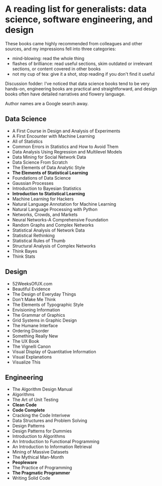 # A reading list for generalists:  data science, software engineering, and design

These books came highly recommended from colleagues and other sources, and my impressions fell into three categories:
- mind-blowing:  read the whole thing
- flashes of brilliance:  read useful sections, skim outdated or irrelevant sections, or content covered in other books
- not my cup of tea:  give it a shot, stop reading if you don't find it useful

Discussion fodder:  I've noticed that data science books tend to be very hands-on, engineering books are practical and straightforward, and design books often have detailed narratives and flowery language.

Author names are a Google search away.

## Data Science
- A First Course in Design and Analysis of Experiments  
- A First Encounter with Machine Learning  
- All of Statistics
- Common Errors in Statistics and How to Avoid Them
- Data Analysis Using Regression and Multilevel Models
- Data Mining for Social Network Data
- Data Science From Scratch
- The Elements of Data Analytic Style
- **The Elements of Statistical Learning**
- Foundations of Data Science
- Gaussian Processes
- Introduction to Bayesian Statistics
- **Introduction to Statistical Learning**
- Machine Learning for Hackers
- Natural Language Annotation for Machine Learning
- Natural Language Processing with Python
- Networks, Crowds, and Markets
- Neural Networks-A Comprehensive Foundation
- Random Graphs and Complex Networks
- Statistical Analysis of Network Data
- Statistical Rethinking
- Statistical Rules of Thumb
- Structural Analysis of Complex Networks
- Think Bayes
- Think Stats

## Design
- 52WeeksOfUX.com
- Beautiful Evidence
- The Design of Everyday Things
- Don't Make Me Think
- The Elements of Typographic Style
- Envisioning Information
- The Grammar of Graphics
- Grid Systems in Graphic Design
- The Humane Interface
- Ordering Disorder
- Something Really New
- The UX Book
- The Vignelli Canon
- Visual Display of Quantitative Information
- Visual Explanations
- Visualize This

## Engineering
- The Algorithm Design Manual
- Algorithms
- The Art of Unit Testing
- **Clean Code**
- **Code Complete**
- Cracking the Code Interivew
- Data Structures and Problem Solving
- Design Patterns
- Design Patterns for Dummies
- Introduction to Algorithms
- An Introduction to Functional Programming
- An Introduction to Information Retrieval
- Mining of Massive Datasets
- The Mythical Man-Month
- **Peopleware**
- The Practice of Programming
- **The Pragmatic Programmer**
- Writing Solid Code
